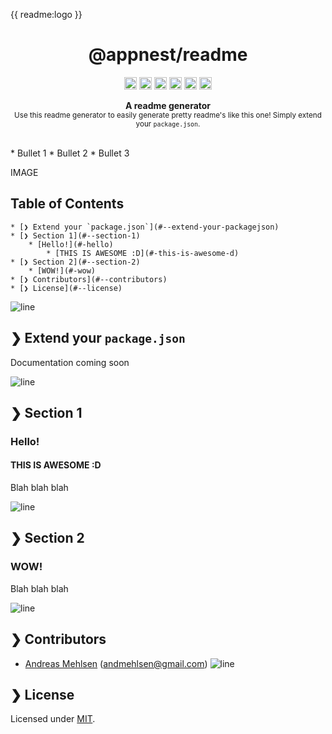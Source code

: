 {{ readme:logo }}
<h1 align="center">@appnest/readme</h1>
<p align="center">
		<a href="https://github.com/web-padawan/awesome-lit-html"><img alt="Awesome" src="https://awesome.re/badge.svg" height="20"/></a>
<a href="https://npmcharts.com/compare/@appnest/lit-translate?minimal=true"><img alt="Downloads per month" src="https://img.shields.io/npm/dm/@appnest/lit-translate.svg" height="20"/></a>
<a href="https://www.npmjs.com/package/@appnest/lit-translate"><img alt="NPM Version" src="https://img.shields.io/npm/v/@appnest/lit-translate.svg" height="20"/></a>
<a href="https://david-dm.org/andreasbm/lit-translate"><img alt="Dependencies" src="https://img.shields.io/david/andreasbm/lit-translate.svg" height="20"/></a>
<a href="https://github.com/andreasbm/lit-translate/graphs/contributors"><img alt="Contributors" src="https://img.shields.io/github/contributors/andreasbm/lit-translate.svg" height="20"/></a>
<a href="https://www.webcomponents.org/element/@appnest/lit-translate"><img alt="Published on webcomponents.org" src="https://img.shields.io/badge/webcomponents.org-published-blue.svg" height="20"/></a>
	</p>
<p align="center">
  <b>A readme generator</b></br>
  <sub>Use this readme generator to easily generate pretty readme's like this one! Simply extend your <code>package.json</code>.<sub>
</p>

<br />
* Bullet 1
* Bullet 2
* Bullet 3

<p>IMAGE</p>

## Table of Contents

	* [❯ Extend your `package.json`](#--extend-your-packagejson)
	* [❯ Section 1](#--section-1)
		* [Hello!](#-hello)
			* [THIS IS AWESOME :D](#-this-is-awesome-d)
	* [❯ Section 2](#--section-2)
		* [WOW!](#-wow)
	* [❯ Contributors](#--contributors)
	* [❯ License](#--license)

![line](https://github.com/andreasbm/readme/assets/raw/master/line.png)

## ❯ Extend your `package.json`

Documentation coming soon

![line](https://github.com/andreasbm/readme/assets/raw/master/line.png)

## ❯ Section 1

### Hello!

#### THIS IS AWESOME :D

Blah blah blah

![line](https://github.com/andreasbm/readme/assets/raw/master/line.png)

## ❯ Section 2

### WOW!

Blah blah blah

![line](https://github.com/andreasbm/readme/assets/raw/master/line.png)

## ❯ Contributors
	
* <a href="https://twitter.com/andreasmehlsen">Andreas Mehlsen</a> (<a href="mailto:andmehlsen@gmail.com">andmehlsen@gmail.com</a>)
![line](https://github.com/andreasbm/readme/assets/raw/master/line.png)

## ❯ License
	
Licensed under [MIT](https://opensource.org/licenses/MIT).